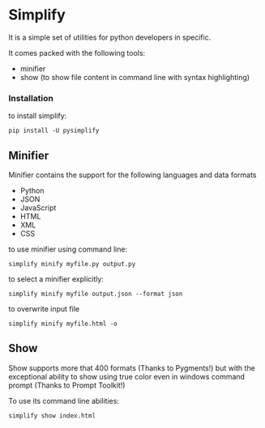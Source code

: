 # Simplify
It is a simple set of utilities for python developers in specific.

It comes packed with the following tools:
* minifier
* show (to show file content in command line with syntax highlighting)

### Installation
to install simplify:

```commandline
pip install -U pysimplify
```

## Minifier

Minifier contains the support for the following languages and data formats
* Python
* JSON
* JavaScript
* HTML
* XML
* CSS

to use minifier using command line:

```commandline
simplify minify myfile.py output.py
```

to select a minifier explicitly:

```commandline
simplify minify myfile output.json --format json 
```

to overwrite input file

```commandline
simplify minify myfile.html -o
```

## Show

Show supports more that 400 formats (Thanks to Pygments!) but with the exceptional
ability to show using true color even in windows command prompt (Thanks to Prompt Toolkit!)

To use its command line abilities:

```commandline
simplify show index.html
```
